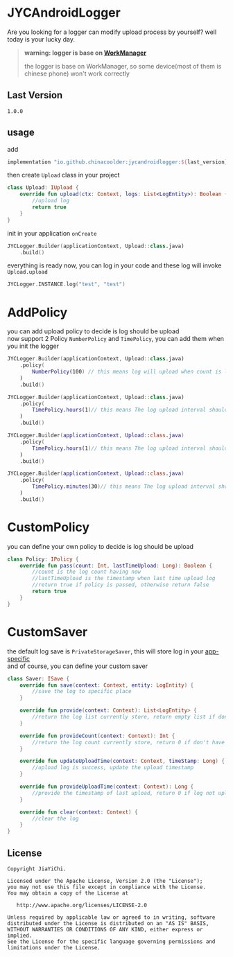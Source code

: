 JYCAndroidLogger
======
Are you looking for a logger can modify upload process by yourself? well today is your lucky day.  

> **warning: logger is base on [WorkManager](https://developer.android.com/topic/libraries/architecture/workmanager "WorkManager Definition")**
>
> the logger is base on WorkManager, so some device(most of them is chinese phone) won't work correctly

Last Version
--------
```
1.0.0
```

usage
---------
add
```groovy
implementation "io.github.chinacoolder:jycandroidlogger:${last_version}"
```
then create `Upload` class in your project
```kotlin
class Upload: IUpload {
    override fun upload(ctx: Context, logs: List<LogEntity>): Boolean {
        //upload log
        return true
    }
}
```
init in your application `onCreate`
```kotlin
JYCLogger.Builder(applicationContext, Upload::class.java)
    .build()
```
everything is ready now, you can log in your code and these log will invoke `Upload.upload`
```kotlin
JYCLogger.INSTANCE.log("test", "test")
```

AddPolicy
======
you can add upload policy to decide is log should be upload  
now support 2 Policy `NumberPolicy` and `TimePolicy`, you can add them when you init the logger
```kotlin
JYCLogger.Builder(applicationContext, Upload::class.java)
    .policy(
        NumberPolicy(100) // this means log will upload when count is larger than 100
    )
    .build()
```
```kotlin
JYCLogger.Builder(applicationContext, Upload::class.java)
    .policy(
        TimePolicy.hours(1)// this means The log upload interval should not be less than 1 hour
    )
    .build()

JYCLogger.Builder(applicationContext, Upload::class.java)
    .policy(
        TimePolicy.hours(1)// this means The log upload interval should not be less than 1 day
    )
    .build()

JYCLogger.Builder(applicationContext, Upload::class.java)
    .policy(
        TimePolicy.minutes(30)// this means The log upload interval should not be less than 30 minutes
    )
    .build()
```

CustomPolicy
======
you can define your own policy to decide is log should be upload
```kotlin
class Policy: IPolicy {
    override fun pass(count: Int, lastTimeUpload: Long): Boolean {
        //count is the log count having now
        //lastTimeUpload is the timestamp when last time upload log
        //return true if policy is passed, otherwise return false
        return true
    }
}
```

CustomSaver
======
the default log save is `PrivateStorageSaver`, this will store log in your [app-specific](https://developer.android.com/training/data-storage/app-specific)  
and of course, you can define your custom saver
```kotlin
class Saver: ISave {
    override fun save(context: Context, entity: LogEntity) {
        //save the log to specific place
    }

    override fun provide(context: Context): List<LogEntity> {
        //return the log list currently store, return empty list if don't have any log
    }

    override fun provideCount(context: Context): Int {
        //return the log count currently store, return 0 if don't have any log
    }

    override fun updateUploadTime(context: Context, timeStamp: Long) {
        //upload log is success, update the upload timestamp
    }

    override fun provideUploadTime(context: Context): Long {
        //provide the timestamp of last upload, return 0 if log not uploaded
    }

    override fun clear(context: Context) {
        //clear the log
    }
}
```

License
-------

```
Copyright JiaYiChi.

Licensed under the Apache License, Version 2.0 (the "License");
you may not use this file except in compliance with the License.
You may obtain a copy of the License at

   http://www.apache.org/licenses/LICENSE-2.0

Unless required by applicable law or agreed to in writing, software
distributed under the License is distributed on an "AS IS" BASIS,
WITHOUT WARRANTIES OR CONDITIONS OF ANY KIND, either express or implied.
See the License for the specific language governing permissions and
limitations under the License.
```